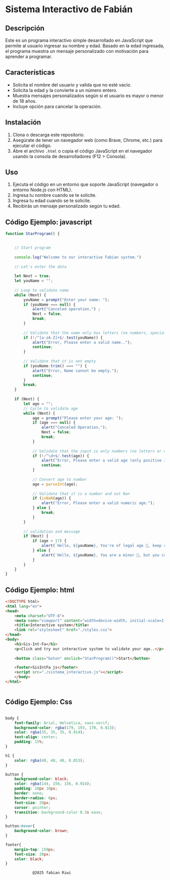 # Sistema Interactivo de Fabián

## Descripción
Este es un programa interactivo simple desarrollado en JavaScript que permite al usuario ingresar su nombre y edad. Basado en la edad ingresada, el programa muestra un mensaje personalizado con motivación para aprender a programar.

## Características
- Solicita el nombre del usuario y valida que no esté vacío.
- Solicita la edad y la convierte a un número entero.
- Muestra mensajes personalizados según si el usuario es mayor o menor de 18 años.
- Incluye opción para cancelar la operación.

## Instalación
1. Clona o descarga este repositorio.
2. Asegúrate de tener un navegador web (como Brave, Chrome, etc.) para ejecutar el código.
3. Abre el archivo `.html` o copia el código JavaScript en el navegador usando la consola de desarrolladores (F12 > Consola).

## Uso
1. Ejecuta el código en un entorno que soporte JavaScript (navegador o entorno Node.js con HTML).
2. Ingresa tu nombre cuando se te solicite.
3. Ingresa tu edad cuando se te solicite.
4. Recibirás un mensaje personalizado según tu edad.

## Código Ejemplo: javascript
```javascript
function StarProgram() {

    
    // Start program
    
    console.log("Welcome to our interactive Fabian system.")
    
    // Let's enter the data
    
    let Next = true;
    let youName = "";
    
    // Loop to validate name
    while (Next) {
        youName = prompt("Enter your name: ");
        if (youName === null) {
            alert("Canceled operation.") ;
            Next = false;
            break;
        }
        
        // Validate that the name only has letters (no numbers, special characters, or spaces)
        if (!/^[a-zA-Z]+$/.test(youName)) {
            alert("Error, Please enter a valid name..");
            continue;
        }
        
        // Validate that it is not empty 
        if (youName.trim() === "") {
            alert("Error, Name cannot be empty.");
            continue;
        }
        break; 
    }
    
    if (Next) {
        let age = "";
        // Cycle to validate age
        while (Next) {
            age = prompt("Please enter your age: ");
            if (age === null) {
                alert("Canceled Operation.");
                Next = false;
                break;
            }
            
            // Validate that the input is only numbers (no letters or other characters)
            if (!/^\d+$/.test(age)) {
                alert("Error, Please enter a valid age (only positive integers.)) ")
                continue;
            }
            
            // Convert age to number
            age = parseInt(age);
            
            // Validate that it is a number and not Nan
            if (isNaN(age)) {
                alert("Error, Please enter a valid numeric age.");
            } else {
                break;
            }
        }
        
        // validation and message
        if (Next) {
            if (age > 17) {
                alert(`Hello, ${youName}, You're of legal age 🧔, keep coding and get ready to be one of the best in programming 🔥💻`);
            } else {
                alert(`Hello, ${youName}, You are a minor 🧒, but you can continue coding and learning much more 💻⚡`);
            }
        }
    }
}

```
## Código Ejemplo: html
```html
<!DOCTYPE html>
<html lang="en">
<head>
    <meta charset="UTF-8">
    <meta name="viewport" content="width=device-width, initial-scale=1.0">
    <title>Interactive system</title>
    <link rel="stylesheet" href="./styles.css">
</head>
<body>
    <h1>Sis-Int-Fa</h1>
    <p>Click and try our interactive system to validate your age..</p>
    
    <button class="boton" onclick="StarProgram()">Start</button>

    <footer>SisIntFa js</footer>
    <script src="./sistema_interactivo.js"></script>
    </body>
</html> 



```
## Código Ejemplo: Css
```Css

body {
    font-family: Arial, Helvetica, sans-serif;
    background-color: rgba(179, 193, 170, 0.813);
    color: rgba(35, 35, 35, 0.914);
    text-align: center;
    padding: 15%;
}

h1 {
    color: rgba(40, 40, 40, 0.853);
}

button {
    background-color: black;
    color: rgba(144, 156, 156, 0.914);
    padding: 10px 10px;
    border: none;
    border-radius: 6px;
    font-size: 20px;
    cursor: pointer;
    transition: background-color 0.3s ease;
}

button:hover{
    background-color: brown;
}

footer{
    margin-top: 150px;
    font-size: 20px;
    color: black;
}


```

                @2025 fabian Riwi